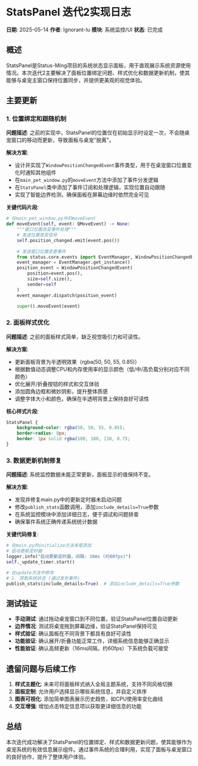 # StatsPanel 迭代2实现日志

**日期**: 2025-05-14
**作者**: Ignorant-lu
**模块**: 系统监控/UI
**状态**: 已完成

## 概述

StatsPanel是Status-Ming项目的系统状态显示面板，用于直观展示系统资源使用情况。本次迭代2主要解决了面板位置绑定问题、样式优化和数据更新机制，使其能够与桌宠主窗口保持位置同步，并提供更美观的视觉体验。

## 主要更新

### 1. 位置绑定和跟随机制

**问题描述**: 之前的实现中，StatsPanel的位置仅在初始显示时设定一次，不会随桌宠窗口的移动而更新，导致面板与桌宠"脱离"。

**解决方案**:
- 设计并实现了`WindowPositionChangedEvent`事件类型，用于在桌宠窗口位置变化时通知其他组件
- 在`main_pet_window.py`的`moveEvent`方法中添加了事件分发逻辑
- 在`StatsPanel`类中添加了事件订阅和处理逻辑，实现位置自动跟随
- 实现了智能边界检测，确保面板在屏幕边缘时依然完全可见

**关键代码片段**:
```python
# 在main_pet_window.py中的moveEvent
def moveEvent(self, event: QMoveEvent) -> None:
    """窗口位置改变事件处理"""
    # 发送位置改变信号
    self.position_changed.emit(event.pos())
    
    # 发送窗口位置变更事件
    from status.core.events import EventManager, WindowPositionChangedEvent
    event_manager = EventManager.get_instance()
    position_event = WindowPositionChangedEvent(
        position=event.pos(),
        size=self.size(),
        sender=self
    )
    event_manager.dispatch(position_event)
    
    super().moveEvent(event)
```

### 2. 面板样式优化

**问题描述**: 之前的面板样式简单，缺乏视觉吸引力和可读性。

**解决方案**:
- 更新面板背景为半透明效果（rgba(50, 50, 55, 0.85)）
- 根据数值动态调整CPU和内存使用率的显示颜色（低/中/高负载分别对应不同颜色）
- 优化展开/折叠按钮的样式和交互体验
- 添加圆角边框和微妙阴影，提升整体质感
- 调整字体大小和颜色，确保在半透明背景上保持良好可读性

**核心样式片段**:
```css
StatsPanel {
    background-color: rgba(50, 50, 55, 0.85);
    border-radius: 8px;
    border: 1px solid rgba(100, 100, 110, 0.7);
}
```

### 3. 数据更新机制修复

**问题描述**: 系统监控数据未能正常更新，面板显示的值保持不变。

**解决方案**:
- 发现并修复main.py中的更新定时器未启动问题
- 修改`publish_stats`函数调用，添加`include_details=True`参数
- 在系统监控模块中添加详细日志，便于调试和问题排查
- 确保事件系统正确传递系统统计数据

**关键代码修复**:
```python
# 在main.py的initialize方法末尾添加
# 启动更新定时器
logger.info("启动更新定时器，间隔: 16ms (约60fps)")
self._update_timer.start()

# 在update方法中修改
# 1. 获取系统状态 (通过发布事件)
publish_stats(include_details=True)  # 添加include_details=True参数
```

## 测试验证

- **手动测试**: 通过拖动桌宠窗口到不同位置，验证StatsPanel位置自动更新
- **边界情况**: 测试将桌宠拖到屏幕边缘，验证StatsPanel保持可见
- **样式验证**: 确认面板在不同背景下都具有良好可读性
- **功能验证**: 确认展开/折叠功能正常工作，详细系统信息能够正确显示
- **性能验证**: 确认高频更新（16ms间隔，约60fps）下系统负载可接受

## 遗留问题与后续工作

1. **样式主题化**: 未来可将面板样式纳入全局主题系统，支持不同风格切换
2. **面板定制**: 允许用户选择显示哪些系统信息，并自定义排序
3. **图表可视化**: 添加简单图表展示历史趋势，如CPU使用率变化曲线
4. **交互增强**: 增加点击特定信息项以获取更详细信息的功能

## 总结

本次迭代成功解决了StatsPanel的位置绑定、样式和数据更新问题，使其能够作为桌宠系统的有效信息展示组件。通过事件系统的合理利用，实现了面板与桌宠窗口的良好协作，提升了整体用户体验。 